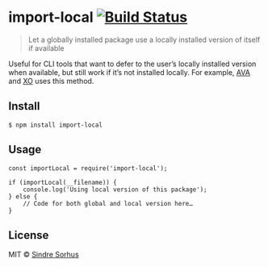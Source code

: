 import-local [![Build Status](https://travis-ci.org/sindresorhus/import-local.svg?branch=master)](https://travis-ci.org/sindresorhus/import-local)
==================================================================================================================================================

> Let a globally installed package use a locally installed version of itself if available

Useful for CLI tools that want to defer to the user’s locally installed version when available, but still work if it’s not installed locally. For example, [AVA](http://ava.li) and [XO](https://github.com/xojs/xo) uses this method.

Install
-------

    $ npm install import-local

Usage
-----

    const importLocal = require('import-local');

    if (importLocal(__filename)) {
        console.log('Using local version of this package');
    } else {
        // Code for both global and local version here…
    }

License
-------

MIT © [Sindre Sorhus](https://sindresorhus.com)
